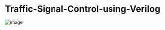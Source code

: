 # Traffic-Signal-Control-using-Verilog

![image](https://github.com/Anurag-Gade/Traffic-Signal-Control-using-Verilog/assets/88252632/0dd757e7-552c-48c3-9e04-893ce87735eb)
